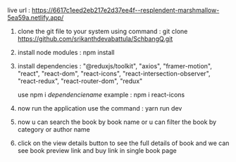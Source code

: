 live url : https://6617c1eed2eb217e2d37ee4f--resplendent-marshmallow-5ea59a.netlify.app/


1. clone the git file to your system using command : git clone https://github.com/srikanthdevabattula/SchbangQ.git

2. install node modules :  npm install

3. install dependencies : "@reduxjs/toolkit",
    "axios",
    "framer-motion",
    "react",
    "react-dom",
    "react-icons",
    "react-intersection-observer",
    "react-redux",
    "react-router-dom",
    "redux"

   use npm i $dependencie name$
   example : npm i react-icons

4. now run the application use the command : yarn run dev

5. now u can search the book by book name 
or u can filter the book by category or author name


6. click on the view details button to see the full details of book and we can see book preview link and buy link in single book page








